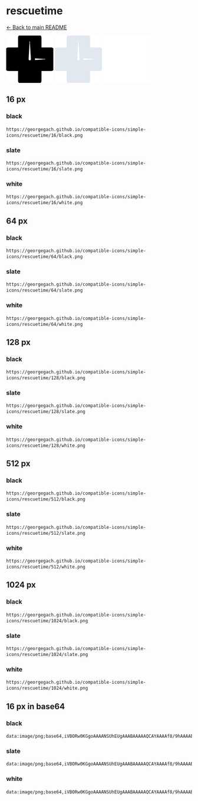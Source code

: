 # rescuetime

[← Back to main README](../../README.md)


<img src="./128/black.png" width="128" alt="rescuetime black icon" />
<img src="./128/slate.png" width="128" alt="rescuetime slate icon" />
<img src="./128/white.png" width="128" alt="rescuetime white icon" />

## 16 px

### black
```
https://georgegach.github.io/compatible-icons/simple-icons/rescuetime/16/black.png
```

### slate
```
https://georgegach.github.io/compatible-icons/simple-icons/rescuetime/16/slate.png
```

### white
```
https://georgegach.github.io/compatible-icons/simple-icons/rescuetime/16/white.png
```

## 64 px

### black
```
https://georgegach.github.io/compatible-icons/simple-icons/rescuetime/64/black.png
```

### slate
```
https://georgegach.github.io/compatible-icons/simple-icons/rescuetime/64/slate.png
```

### white
```
https://georgegach.github.io/compatible-icons/simple-icons/rescuetime/64/white.png
```

## 128 px

### black
```
https://georgegach.github.io/compatible-icons/simple-icons/rescuetime/128/black.png
```

### slate
```
https://georgegach.github.io/compatible-icons/simple-icons/rescuetime/128/slate.png
```

### white
```
https://georgegach.github.io/compatible-icons/simple-icons/rescuetime/128/white.png
```

## 512 px

### black
```
https://georgegach.github.io/compatible-icons/simple-icons/rescuetime/512/black.png
```

### slate
```
https://georgegach.github.io/compatible-icons/simple-icons/rescuetime/512/slate.png
```

### white
```
https://georgegach.github.io/compatible-icons/simple-icons/rescuetime/512/white.png
```

## 1024 px

### black
```
https://georgegach.github.io/compatible-icons/simple-icons/rescuetime/1024/black.png
```

### slate
```
https://georgegach.github.io/compatible-icons/simple-icons/rescuetime/1024/slate.png
```

### white
```
https://georgegach.github.io/compatible-icons/simple-icons/rescuetime/1024/white.png
```

## 16 px in base64

### black
```
data:image/png;base64,iVBORw0KGgoAAAANSUhEUgAAABAAAAAQCAYAAAAf8/9hAAAABmJLR0QA/wD/AP+gvaeTAAAAuUlEQVQ4jbWTwQrCMBBEX2tQUSj0pkcv/f/PsZ4K3q0Xo6i0HhJlmyZrERwI2UmGyW42gTFqoE+MfSjOIwYLEbfAWfDlFIM3On9q7ucojGKQAyc/F5pBDazE2lrEVyATvACOglsDVEoWz4CXfgwy0PCIrPUyq28GFneZFlfqHNgCd2AzxWCHa2uHu8yZN/mUlqG0KIFBCb8YDGCAA+M2lnE5LXAR3MZEDem/0IRi7SlPwl8Mbop+tPcCzSQsb+9MwuUAAAAASUVORK5CYII=
```

### slate
```
data:image/png;base64,iVBORw0KGgoAAAANSUhEUgAAABAAAAAQCAYAAAAf8/9hAAAABmJLR0QA/wD/AP+gvaeTAAAA/UlEQVQ4jbWSMU8CQRSEv1kuYCRB6aAgakP8///mrPQohIa7xtMo3lhgjs1yq7HwdTtvdubN2xVJVc91ibROcQBZ5Wp5dR9j4YwkTfqDqYEmUrhI+WcCPRc6kA0ByTlekWsYgoL3mIA9ywpsdk1pfBlhU05+r9JxjO+xZtWu3vTdjrawWYNiZyLCIQ5pMwfN45zZCAAWHyTpDVbk+KMAuBWjzny2kkrQ2PYS6R178auA0J3liawOCNgj4bHMoV9LtW2yT5RRNT5FyP6DbEWXAQqJh/gZhabHbQ+Yi9r4JeK2SkmbbfNouBmenqfV4vo2xv4eIal/EBBvWfZA7wudel89B1kgDgAAAABJRU5ErkJggg==
```

### white
```
data:image/png;base64,iVBORw0KGgoAAAANSUhEUgAAABAAAAAQCAYAAAAf8/9hAAAABmJLR0QA/wD/AP+gvaeTAAAAwElEQVQ4jbWTTwuCQBTEf5pUFAjd6til7/9xspPQPbtkUeF0cKvn2m4SNCD75u04vD8KHiQVCmPr61M/AUxMXAFHw6dDDJ5oADmNQqIsYpACB3fmQQNJBTAzubmJz0BieC5pb3idAZtIFXePL9zzriDyMsDtQ062qm8GNe0wa6AAxsAKuALLIQZr2rU2tMMcOZNXa4mk4IoC6LQQ+w5CsFshA3b019iZtEEFnAyv+/VJZeRfKH39Ly383+AS0ffuHqeqZDkflmqbAAAAAElFTkSuQmCC
```

